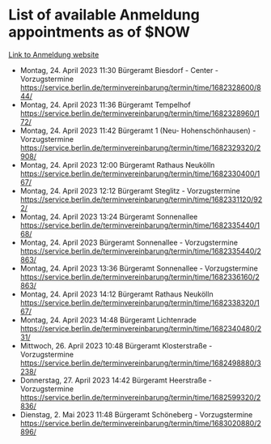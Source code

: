 # List of available Anmeldung appointments as of $NOW
[Link to Anmeldung website](https://service.berlin.de/terminvereinbarung/termin/tag.php?termin=1&anliegen[]=120686&dienstleisterlist=122210,122217,327316,122219,327312,122227,327314,122231,327346,122243,327348,122254,122252,329742,122260,329745,122262,329748,122271,327278,122273,327274,122277,327276,330436,122280,327294,122282,327290,122284,327292,122291,327270,122285,327266,122286,327264,122296,327268,150230,329760,122297,327286,122294,327284,122312,329763,122314,329775,122304,327330,122311,327334,122309,327332,317869,122281,327352,122279,329772,122283,122276,327324,122274,327326,122267,329766,122246,327318,122251,327320,122257,327322,122208,327298,122226,327300&herkunft=http%3A%2F%2Fservice.berlin.de%2Fdienstleistung%2F120686%2F)
- Montag, 24. April 2023 11:30 Bürgeramt Biesdorf - Center - Vorzugstermine https://service.berlin.de/terminvereinbarung/termin/time/1682328600/844/
- Montag, 24. April 2023 11:36 Bürgeramt Tempelhof https://service.berlin.de/terminvereinbarung/termin/time/1682328960/172/
- Montag, 24. April 2023 11:42 Bürgeramt 1 (Neu- Hohenschönhausen) - Vorzugstermine https://service.berlin.de/terminvereinbarung/termin/time/1682329320/2908/
- Montag, 24. April 2023 12:00 Bürgeramt Rathaus Neukölln https://service.berlin.de/terminvereinbarung/termin/time/1682330400/167/
- Montag, 24. April 2023 12:12 Bürgeramt Steglitz - Vorzugstermine https://service.berlin.de/terminvereinbarung/termin/time/1682331120/922/
- Montag, 24. April 2023 13:24 Bürgeramt Sonnenallee https://service.berlin.de/terminvereinbarung/termin/time/1682335440/168/
- Montag, 24. April 2023  Bürgeramt Sonnenallee - Vorzugstermine https://service.berlin.de/terminvereinbarung/termin/time/1682335440/2863/
- Montag, 24. April 2023 13:36 Bürgeramt Sonnenallee - Vorzugstermine https://service.berlin.de/terminvereinbarung/termin/time/1682336160/2863/
- Montag, 24. April 2023 14:12 Bürgeramt Rathaus Neukölln https://service.berlin.de/terminvereinbarung/termin/time/1682338320/167/
- Montag, 24. April 2023 14:48 Bürgeramt Lichtenrade https://service.berlin.de/terminvereinbarung/termin/time/1682340480/231/
- Mittwoch, 26. April 2023 10:48 Bürgeramt Klosterstraße - Vorzugstermine https://service.berlin.de/terminvereinbarung/termin/time/1682498880/3238/
- Donnerstag, 27. April 2023 14:42 Bürgeramt Heerstraße - Vorzugstermine https://service.berlin.de/terminvereinbarung/termin/time/1682599320/2836/
- Dienstag, 2. Mai 2023 11:48 Bürgeramt Schöneberg - Vorzugstermine https://service.berlin.de/terminvereinbarung/termin/time/1683020880/2896/
